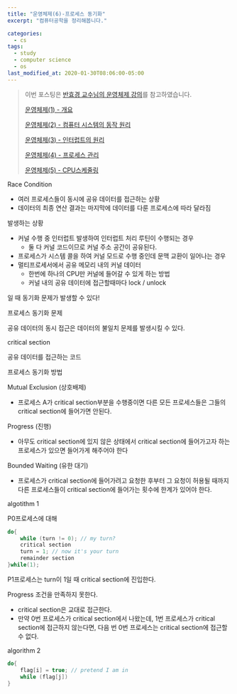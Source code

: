 ```yaml
---
title: "운영체제(6)-프로세스 동기화"
excerpt: "컴퓨터공학을 정리해봅니다."

categories:
  - cs
tags:
  - study
  - computer science
  - os
last_modified_at: 2020-01-30T08:06:00-05:00
---
```


> 이번 포스팅은 [반효경 교수님의 운영체제 강의](http://www.kocw.net/home/search/kemView.do?kemId=1046323)를 참고하였습니다.
>
> [운영체제(1) - 개요](/cs/OS_1)
>
> [운영체제(2) - 컴퓨터 시스템의 동작 원리](/cs/OS_2)
>
> [운영체제(3) - 인터럽트의 원리](/cs/OS_3)
>
> [운영체제(4) - 프로세스 관리](/cs/OS_4)
>
> [운영체제(5) - CPU스케줄링](/cs/OS_5)

Race Condition

- 여러 프로세스들이 동시에 공유 데이터를 접근하는 상황
- 데이터의 최종 연산 결과는 마지막에 데이터를 다룬 프로세스에 따라 달라짐

발생하는 상황

- 커널 수행 중 인터럽트 발생하여 인터럽트 처리 루틴이 수행되는 경우
  - 둘 다 커널 코드이므로 커널 주소 공간이 공유된다.
- 프로세스가 시스템 콜을 하여 커널 모드로 수행 중인데 문맥 교환이 일어나는 경우
- 멀티프로세서에서 공유 메모리 내의 커널 데이터 
  - 한번에 하나의 CPU만 커널에 들어갈 수 있게 하는 방법
  - 커널 내의 공유 데이터에 접근할때마다 lock / unlock

일 때 동기화 문제가 발생할 수 있다!



프로세스 동기화 문제

공유 데이터의 동시 접근은 데이터의 불일치 문제를 발생시킬 수 있다.



critical section

공유 데이터를 접근하는 코드



프로세스 동기화 방법

Mutual Exclusion (상호배제)

- 프로세스 A가 critical section부분을 수행중이면 다른 모든 프로세스들은 그들의 critical section에 들어가면 안된다.

Progress (진행)

- 아무도 critical section에 있지 않은 상태에서 critical section에 들어가고자 하는 프로세스가 있으면 들어가게 해주어야 한다

Bounded Waiting (유한 대기)

- 프로세스가 critical section에 들어가려고 요청한 후부터 그 요청이 허용될 때까지 다른 프로세스들이 critical section에 들어가는 횟수에 한계가 있어야 한다.

algotithm 1

P0프로세스에 대해

```c
do{
	while (turn != 0); // my turn?
	critical section
	turn = 1; // now it's your turn
	remainder section
}while(1);
```

P1프로세스는 turn이 1일 때 critical section에 진입한다.

Progress 조건을 만족하지 못한다.

- critical section은 교대로 접근한다.
- 만약 0번 프로세스가 critical section에서 나왔는데, 1번 프로세스가 critical section에 접근하지 않는다면, 다음 번 0번 프로세스는 critical section에 접근할 수 없다.

algorithm 2

```c
do{
    flag[i] = true; // pretend I am in
    while (flag[j])
}
```

